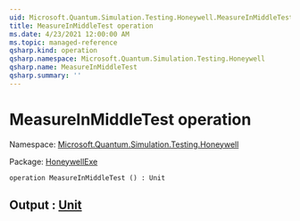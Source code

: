 ```yaml
---
uid: Microsoft.Quantum.Simulation.Testing.Honeywell.MeasureInMiddleTest
title: MeasureInMiddleTest operation
ms.date: 4/23/2021 12:00:00 AM
ms.topic: managed-reference
qsharp.kind: operation
qsharp.namespace: Microsoft.Quantum.Simulation.Testing.Honeywell
qsharp.name: MeasureInMiddleTest
qsharp.summary: ''
---
```


# MeasureInMiddleTest operation

Namespace: [Microsoft.Quantum.Simulation.Testing.Honeywell](xref:Microsoft.Quantum.Simulation.Testing.Honeywell)

Package: [HoneywellExe](https://nuget.org/packages/HoneywellExe)




```qsharp
operation MeasureInMiddleTest () : Unit
```


## Output : [Unit](xref:microsoft.quantum.qsharp.valueliterals#unit-literal)

